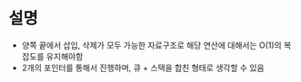 # 설명

- 양쪽 끝에서 삽입, 삭제가 모두 가능한 자료구조로 해당 연산에 대해서는 O(1)의 복잡도를 유지해야함
- 2개의 포인터를 통해서 진행하며, 큐 + 스택을 합친 형태로 생각할 수 있음
